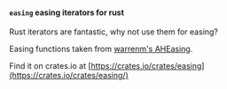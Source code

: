 #### `easing` easing iterators for rust

Rust iterators are fantastic, why not use them for easing?

Easing functions taken from [warrenm's AHEasing](https://github.com/warrenm/AHEasing).

Find it on crates.io at [https://crates.io/crates/easing](https://crates.io/crates/easing/)
